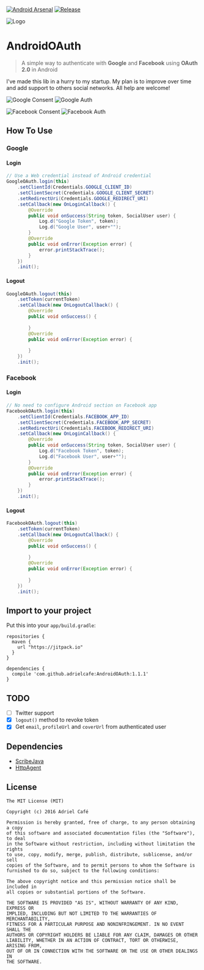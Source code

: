 [![Android Arsenal](https://img.shields.io/badge/Android%20Arsenal-AndroidOAuth-green.svg?style=true)](https://android-arsenal.com/details/1/3837) [![Release](https://jitpack.io/v/adrielcafe/AndroidOAuth.svg)](https://jitpack.io/#adrielcafe/AndroidOAuth)

![Logo](https://raw.githubusercontent.com/adrielcafe/AndroidOAuth/master/logo.png)

# AndroidOAuth
> A simple way to authenticate with **Google** and **Facebook** using **OAuth 2.0** in Android

I've made this lib in a hurry to my startup. My plan is to improve over time and add support to others social networks. All help are welcome!

![Google Consent](https://raw.githubusercontent.com/adrielcafe/AndroidOAuth/master/screenshots/google-consent.jpg) ![Google Auth](https://raw.githubusercontent.com/adrielcafe/AndroidOAuth/master/screenshots/google-auth.jpg)

![Facebook Consent](https://raw.githubusercontent.com/adrielcafe/AndroidOAuth/master/screenshots/facebook-consent.jpg) ![Facebook Auth](https://raw.githubusercontent.com/adrielcafe/AndroidOAuth/master/screenshots/facebook-auth.jpg) 

## How To Use

### Google

#### Login
```java
// Use a Web credential instead of Android credential
GoogleOAuth.login(this)
    .setClientId(Credentials.GOOGLE_CLIENT_ID)
    .setClientSecret(Credentials.GOOGLE_CLIENT_SECRET)
    .setRedirectUri(Credentials.GOOGLE_REDIRECT_URI)
    .setCallback(new OnLoginCallback() {
        @Override
        public void onSuccess(String token, SocialUser user) {
            Log.d("Google Token", token);
            Log.d("Google User", user+"");
        }
        @Override
        public void onError(Exception error) {
            error.printStackTrace();
        }
    })
    .init();
```

#### Logout
```java
GoogleOAuth.logout(this)
    .setToken(currentToken)
    .setCallback(new OnLogoutCallback() {
        @Override
        public void onSuccess() {
            
        }
        @Override
        public void onError(Exception error) {
            
        }
    })
    .init();
```

### Facebook

#### Login
```java
// No need to configure Android section on Facebook app
FacebookOAuth.login(this)
    .setClientId(Credentials.FACEBOOK_APP_ID)
    .setClientSecret(Credentials.FACEBOOK_APP_SECRET)
    .setRedirectUri(Credentials.FACEBOOK_REDIRECT_URI)
    .setCallback(new OnLoginCallback() {
        @Override
        public void onSuccess(String token, SocialUser user) {
            Log.d("Facebook Token", token);
            Log.d("Facebook User", user+"");
        }
        @Override
        public void onError(Exception error) {
            error.printStackTrace();
        }
    })
    .init();
```

#### Logout
```java
FacebookOAuth.logout(this)
    .setToken(currentToken)
    .setCallback(new OnLogoutCallback() {
        @Override
        public void onSuccess() {
            
        }
        @Override
        public void onError(Exception error) {
            
        }
    })
    .init();
```


## Import to your project
Put this into your `app/build.gradle`:
```
repositories {
  maven {
    url "https://jitpack.io"
  }
}

dependencies {
  compile 'com.github.adrielcafe:AndroidOAuth:1.1.1'
}
```

## TODO
- [ ] Twitter support
- [X] `logout()` method to revoke token
- [X] Get `email`, `profileUrl` and `coverUrl` from authenticated user

## Dependencies
* [ScribeJava](https://github.com/scribejava/scribejava)
* [HttpAgent](https://github.com/studioidan/HttpAgent)

## License
```
The MIT License (MIT)

Copyright (c) 2016 Adriel Café

Permission is hereby granted, free of charge, to any person obtaining a copy
of this software and associated documentation files (the "Software"), to deal
in the Software without restriction, including without limitation the rights
to use, copy, modify, merge, publish, distribute, sublicense, and/or sell
copies of the Software, and to permit persons to whom the Software is
furnished to do so, subject to the following conditions:

The above copyright notice and this permission notice shall be included in
all copies or substantial portions of the Software.

THE SOFTWARE IS PROVIDED "AS IS", WITHOUT WARRANTY OF ANY KIND, EXPRESS OR
IMPLIED, INCLUDING BUT NOT LIMITED TO THE WARRANTIES OF MERCHANTABILITY,
FITNESS FOR A PARTICULAR PURPOSE AND NONINFRINGEMENT. IN NO EVENT SHALL THE
AUTHORS OR COPYRIGHT HOLDERS BE LIABLE FOR ANY CLAIM, DAMAGES OR OTHER
LIABILITY, WHETHER IN AN ACTION OF CONTRACT, TORT OR OTHERWISE, ARISING FROM,
OUT OF OR IN CONNECTION WITH THE SOFTWARE OR THE USE OR OTHER DEALINGS IN
THE SOFTWARE.
```
